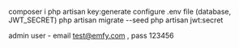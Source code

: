 composer i 
php artisan key:generate 
configure .env file (database, JWT_SECRET) 
php artisan migrate --seed 
php artisan jwt:secret

admin user - email test@emfy.com , pass 123456 

